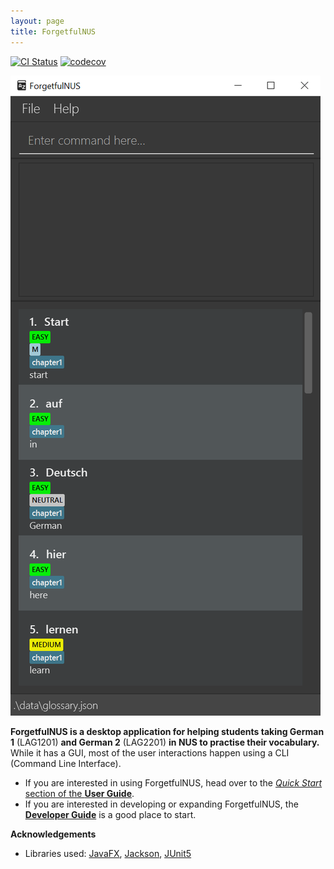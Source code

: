 ```yaml
---
layout: page
title: ForgetfulNUS
---
```


[![CI Status](https://github.com/AY2021S1-CS2103T-W16-2/tp/workflows/Java%20CI/badge.svg)](https://github.com/AY2021S1-CS2103T-W16-2/tp/actions)
[![codecov](https://codecov.io/gh/AY2021S1-CS2103T-W16-2/tp/branch/master/graph/badge.svg)](https://codecov.io/gh/AY2021S1-CS2103T-W16-2/tp)

![Ui](images/Ui.png)

**ForgetfulNUS is a desktop application for helping students taking German 1** (LAG1201) **and German 2** (LAG2201) **in NUS to practise their vocabulary.** While it has a GUI, most of the user interactions happen using a CLI (Command Line Interface).

* If you are interested in using ForgetfulNUS, head over to the [_Quick Start_ section of the **User Guide**](UserGuide.html#quick-start).
* If you are interested in developing or expanding ForgetfulNUS, the [**Developer Guide**](DeveloperGuide.html) is a good place to start.


**Acknowledgements**

* Libraries used: [JavaFX](https://openjfx.io/), [Jackson](https://github.com/FasterXML/jackson), [JUnit5](https://github.com/junit-team/junit5)
